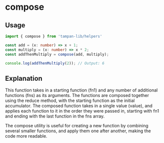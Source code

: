 # compose

## Usage

```ts
import { compose } from 'tampan-lib/helpers'

const add = (x: number) => x + 1;
const multiply = (x: number) => x * 2;
const addThenMultiply = compose(add, multiply);

console.log(addThenMultiply(2)); // Output: 6
```

## Explanation
This function takes in a starting function (fn1) and any number of additional functions (fns) as its arguments. The functions are composed together using the reduce method, with the starting function as the initial accumulator. The composed function takes in a single value (value), and applies each function to it in the order they were passed in, starting with fn1 and ending with the last function in the fns array.

The compose utility is useful for creating a new function by combining several smaller functions, and apply them one after another, making the code more readable.